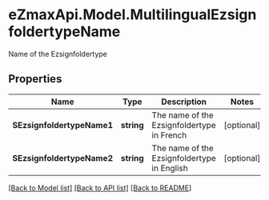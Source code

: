 # eZmaxApi.Model.MultilingualEzsignfoldertypeName
Name of the Ezsignfoldertype

## Properties

Name | Type | Description | Notes
------------ | ------------- | ------------- | -------------
**SEzsignfoldertypeName1** | **string** | The name of the Ezsignfoldertype in French | [optional] 
**SEzsignfoldertypeName2** | **string** | The name of the Ezsignfoldertype in English | [optional] 

[[Back to Model list]](../README.md#documentation-for-models) [[Back to API list]](../README.md#documentation-for-api-endpoints) [[Back to README]](../README.md)

